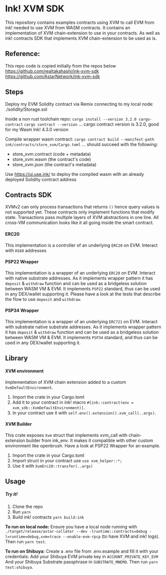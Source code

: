 # Ink! XVM SDK

This repository contains examples contracts using XVM to call EVM from ink! needed to use XVM from WASM contracts.
It contains an implementation of XVM chain-extension to use in your contracts.
As well as ink! contracts SDK that implements XVM chain-extension to be used as is.

## Reference: 
This repo code is copied initially from the repos below
https://github.com/realtakahashi/ink-xvm-sdk
https://github.com/AstarNetwork/ink-xvm-sdk

## Steps
Deploy my EVM Solidity contract via Remix connecting to my local node: ./solidity/Storage.sol

Inside a non rust toolchain repo:
`cargo install --version 3.2.0 cargo-contract`
`cargo contract --version`
... cargo contract version is 3.2.0, good for my Wasm Ink! 4.3.0 version

Compile wrapper wasm contract:
`cargo contract build --manifest-path ink/contracts/store_xvm/Cargo.toml`
... should succeed with the following:
  - store_xvm.contract (code + metadata)
  - store_xvm.wasm (the contract's code)
  - store_xvm.json (the contract's metadata)

Use https://ui.use.ink/ to deploy the compiled wasm with an already deployed Solidity contract address


## Contracts SDK
XVMv2 can only process transactions that returns `()` hence query values is not supported yet. These contracts only implement functions that modify state.
Transactions pass multiple layers of XVM abstractions in one line. All cross-VM communication looks like it all going inside the smart contract.

#### ERC20

This implementation is a controller of an underlying `ERC20` on EVM. Interact with `H160` addresses

#### PSP22 Wrapper

This implementation is a wrapper of an underlying `ERC20` on EVM. Interact with native substrate addresses.
As it implements wrapper pattern it has `deposit` & `withdraw` function and can be used as a bridgeless solution between WASM VM & EVM.
It implements `PSP22` standard, thus can be used in any DEX/wallet supporting it.
Please have a look at the tests that describe the flow to use `deposit` and `withdraw`.

#### PSP34 Wrapper

This implementation is a wrapper of an underlying `ERC721` on EVM. Interact with substrate native substrate addresses.
As it implements wrapper pattern it has `deposit` & `withdraw` function and can be used as a bridgeless solution between WASM VM & EVM.
It implements `PSP34` standard, and thus can be used in any DEX/wallet supporting it.

## Library

#### XVM environment

Implementation of XVM chain extension added to a custom `XvmDefaultEnvironment`.

1. Import the crate in your Cargo.toml
2. Add it to your contract in ink! macro `#[ink::contract(env = xvm_sdk::XvmDefaultEnvironment)]`.
3. In your contract use it with `self.env().extension().xvm_call(..args)`.

#### XVM Builder

This crate exposes `Xvm` struct that implements xvm_call with chain-extension builder from ink_env.
It makes it compatible with other custom environment like openbrush.
Have a look at PSP22 Wrapper for an example.

1. Import the crate in your Cargo.toml
2. Import struct in your contract use `use xvm_helper::*;`
3. Use it with `XvmErc20::transfer(..args)`

## Usage

##### Try it!

1. Clone the repo
2. Run `yarn`
3. Build ink! contracts `yarn build:ink`

**To run on local node:**
Ensure you have a local node running with `./target/release/astar-collator --dev -lruntime::contracts=debug -l=runtime=debug,xvm=trace --enable-evm-rpcp` (to have XVM and ink! logs).     
Then run `yarn test`.

**To run on Shibuya:**
Create a .env file from .env.example and fill it with your credentials:
Add your Shibuya EVM private key in `ACCOUNT_PRIVATE_KEY_EVM`
And your Shibuya Substrate passphrase in `SUBSTRATE_MNEMO`.
Then run `yarn test:shibuya`.
